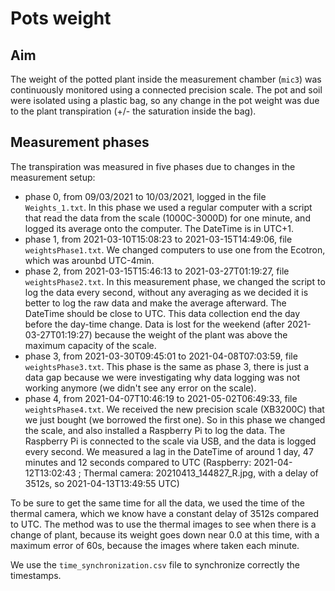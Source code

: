 # Pots weight

## Aim

The weight of the potted plant inside the measurement chamber (`mic3`) was continuously monitored using a connected precision scale. The pot and soil were isolated using a plastic bag, so any change in the pot weight was due to the plant transpiration (+/- the saturation inside the bag).

## Measurement phases

The transpiration was measured in five phases due to changes in the measurement setup: 

- phase 0, from 09/03/2021 to 10/03/2021, logged in the file `Weights_1.txt`. In this phase we used a regular computer with a script that read the data from the scale (1000C-3000D) for one minute, and logged its average onto the computer. The DateTime is in UTC+1.
- phase 1, from 2021-03-10T15:08:23 to 2021-03-15T14:49:06, file `weightsPhase1.txt`. We changed computers to use one from the Ecotron, which was arounbd UTC-4min.
- phase 2, from 2021-03-15T15:46:13 to 2021-03-27T01:19:27, file `weightsPhase2.txt`. In this measurement phase, we changed the script to log the data every second, without any averaging as we decided it is better to log the raw data and make the average afterward. The DateTime should be close to UTC. This data collection end the day before the day-time change. Data is lost for the weekend (after 2021-03-27T01:19:27) because the weight of the plant was above the maximum capacity of the scale. 
- phase 3, from 2021-03-30T09:45:01 to 2021-04-08T07:03:59, file `weightsPhase3.txt`. This phase is the same as phase 3, there is just a data gap because we were investigating why data logging was not working anymore (we didn't see any error on the scale).
- phase 4, from 2021-04-07T10:46:19 to 2021-05-02T06:49:33, file `weightsPhase4.txt`. We received the new precision scale (XB3200C) that we just bought (we borrowed the first one). So in this phase we changed the scale, and also installed a Raspberry Pi to log the data. The Raspberry Pi is connected to the scale via USB, and the data is logged every second. We measured a lag in the DateTime of around 1 day, 47 minutes and 12 seconds compared to UTC (Raspberry: 2021-04-12T13:02:43 ; Thermal camera: 20210413_144827_R.jpg, with a delay of 3512s, so 2021-04-13T13:49:55 UTC)

To be sure to get the same time for all the data, we used the time of the thermal camera, which we know have a constant delay of 3512s compared to UTC. The method was to use the thermal images to see when there is a change of plant, because its weight goes down near 0.0 at this time, with a maximum error of 60s, because the images where taken each minute.

We use the `time_synchronization.csv` file to synchronize correctly the timestamps.